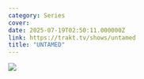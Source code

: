 ```yaml
---
category: Series
cover: 
date: 2025-07-19T02:50:11.000000Z
link: https://trakt.tv/shows/untamed
title: "UNTAMED"
---
```


![](https://walter-r2.trakt.tv/images/shows/000/230/614/fanarts/thumb/1b390a2643.jpg)